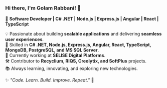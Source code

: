 ### Hi there, I'm Golam Rabbani! 👋  
🚀 **Software Developer | C# .NET | Node.js | Express.js | Angular | React | TypeScript**  

💡 Passionate about building **scalable applications** and delivering **seamless user experiences**.  
🔹 Skilled in **C# .NET, Node.js, Express.js, Angular, React, TypeScript, MongoDB, PostgreSQL, and MS SQL Server**.  
💼 Currently working at **SELISE Digital Platforms**.  
🛠 Contributor to **Recyclium, RIQS, Creolytix, and SoftPlus** projects.  
📚 Always learning, innovating, and exploring new technologies. 

✨ *"Code. Learn. Build. Improve. Repeat."* 🚀 
